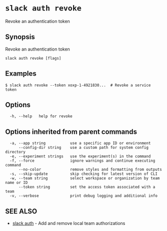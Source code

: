 # `slack auth revoke`

Revoke an authentication token

## Synopsis

Revoke an authentication token

```
slack auth revoke [flags]
```

## Examples

```
$ slack auth revoke --token xoxp-1-4921830...  # Revoke a service token
```

## Options

```
  -h, --help   help for revoke
```

## Options inherited from parent commands

```
  -a, --app string           use a specific app ID or environment
      --config-dir string    use a custom path for system config directory
  -e, --experiment strings   use the experiment(s) in the command
  -f, --force                ignore warnings and continue executing command
      --no-color             remove styles and formatting from outputs
  -s, --skip-update          skip checking for latest version of CLI
  -w, --team string          select workspace or organization by team name or ID
      --token string         set the access token associated with a team
  -v, --verbose              print debug logging and additional info
```

## SEE ALSO

* [slack auth](slack_auth)	 - Add and remove local team authorizations

